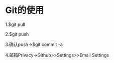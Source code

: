 # Git的使用

1.$git pull

2.$git push

3.确认push->$git commit -a

4.邮箱Privacy->Github>>Settings>>Email Settings